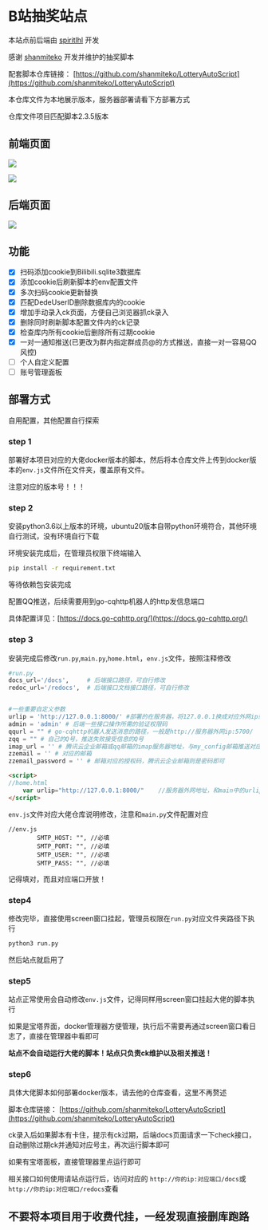 # B站抽奖站点

本站点前后端由 [spiritlhl](https://github.com/spiritLHL) 开发

感谢 [shanmiteko](https://github.com/shanmiteko) 开发并维护的抽奖脚本

配套脚本仓库链接： [https://github.com/shanmiteko/LotteryAutoScript](https://github.com/shanmiteko/LotteryAutoScript)

本仓库文件为本地展示版本，服务器部署请看下方部署方式

仓库文件项目匹配脚本2.3.5版本

## 前端页面

![](https://i.loli.net/2021/10/06/RmapSE8uMd4vKIj.png)

![](https://i.loli.net/2021/10/08/LRCyVTzfGAsJr9Y.png)

## 后端页面

![](https://i.loli.net/2021/10/06/BkE7oMjYTCsZf3q.png)

## 功能

- [x] 扫码添加cookie到Bilibili.sqlite3数据库
- [x] 添加cookie后刷新脚本的env配置文件
- [x] 多次扫码cookie更新替换
- [x] 匹配DedeUserID删除数据库内的cookie
- [x] 增加手动录入ck页面，方便自己浏览器抓ck录入
- [x] 删除同时刷新脚本配置文件内的ck记录
- [x] 检查库内所有cookie后删除所有过期cookie
- [x] 一对一通知推送(已更改为群内指定群成员@的方式推送，直接一对一容易QQ风控)
- [ ] 个人自定义配置
- [ ] 账号管理面板

## 部署方式

自用配置，其他配置自行探索

### step 1

部署好本项目对应的大佬docker版本的脚本，然后将本仓库文件上传到docker版本的```env.js```文件所在文件夹，覆盖原有文件。

注意对应的版本号！！！

### step 2

安装python3.6以上版本的环境，ubuntu20版本自带python环境符合，其他环境自行测试，没有环境自行下载

环境安装完成后，在管理员权限下终端输入

```bash
pip install -r requirement.txt
```

等待依赖包安装完成

配置QQ推送，后续需要用到go-cqhttp机器人的http发信息端口

具体配置详见：[https://docs.go-cqhttp.org/](https://docs.go-cqhttp.org/)

### step 3

安装完成后修改```run.py```,```main.py```,```home.html```，```env.js```文件，按照注释修改

```python
#run.py
docs_url='/docs',     # 后端接口路径，可自行修改
redoc_url='/redocs',  # 后端接口文档接口路径，可自行修改
```

```python

#一些重要自定义参数
urlip = 'http://127.0.0.1:8000/' #部署的在服务器，将127.0.0.1换成对应外网ip或域名，端口记得在服务器开放，可自己改为其他端口
admin = 'admin' # 后端一些接口操作所需的验证权限码
qqurl = "" # go-cqhttp机器人发送消息的路径，一般是http://服务器外网ip:5700/
zqq = "" # 自己的Q号，推送失败接受信息的Q号
imap_url = '' # 腾讯云企业邮箱或qq邮箱的imap服务器地址，与my_config邮箱推送对应
zzemail = '' # 对应的邮箱
zzemail_password = '' # 邮箱对应的授权码，腾讯云企业邮箱则是密码即可
```

```html
<script>
//home.html
    var urlip="http://127.0.0.1:8000/"    //服务器外网地址，和main中的urlip相同
</script>
```

```env.js```文件对应大佬仓库说明修改，注意和```main.py```文件配置对应

```
//env.js
        SMTP_HOST: "", //必填
        SMTP_PORT: "", //必填
        SMTP_USER: "", //必填
        SMTP_PASS: "", //必填
```

记得填对，而且对应端口开放！

### step4 

修改完毕，直接使用screen窗口挂起，管理员权限在```run.py```对应文件夹路径下执行

```bash
python3 run.py
```

然后站点就启用了

### step5

站点正常使用会自动修改```env.js```文件，记得同样用screen窗口挂起大佬的脚本执行

如果是宝塔界面，docker管理器方便管理，执行后不需要再通过screen窗口看日志了，直接在管理器中看即可

**站点不会自动运行大佬的脚本！站点只负责ck维护以及相关推送！**

### step6

具体大佬脚本如何部署docker版本，请去他的仓库查看，这里不再赘述

脚本仓库链接： [https://github.com/shanmiteko/LotteryAutoScript](https://github.com/shanmiteko/LotteryAutoScript)

ck录入后如果脚本有卡住，提示有ck过期，后端docs页面请求一下check接口，自动删除过期ck并通知对应号主，再次运行脚本即可

如果有宝塔面板，直接管理器里点运行即可

相关接口如何使用请站点运行后，访问对应的 ```http://你的ip:对应端口/docs```或```http://你的ip:对应端口/redocs```查看

## 不要将本项目用于收费代挂，一经发现直接删库跑路
